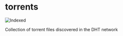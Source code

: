 torrents 
========
![Indexed](https://img.shields.io/badge/indexed-147219-blue)

Collection of torrent files discovered in the DHT network
